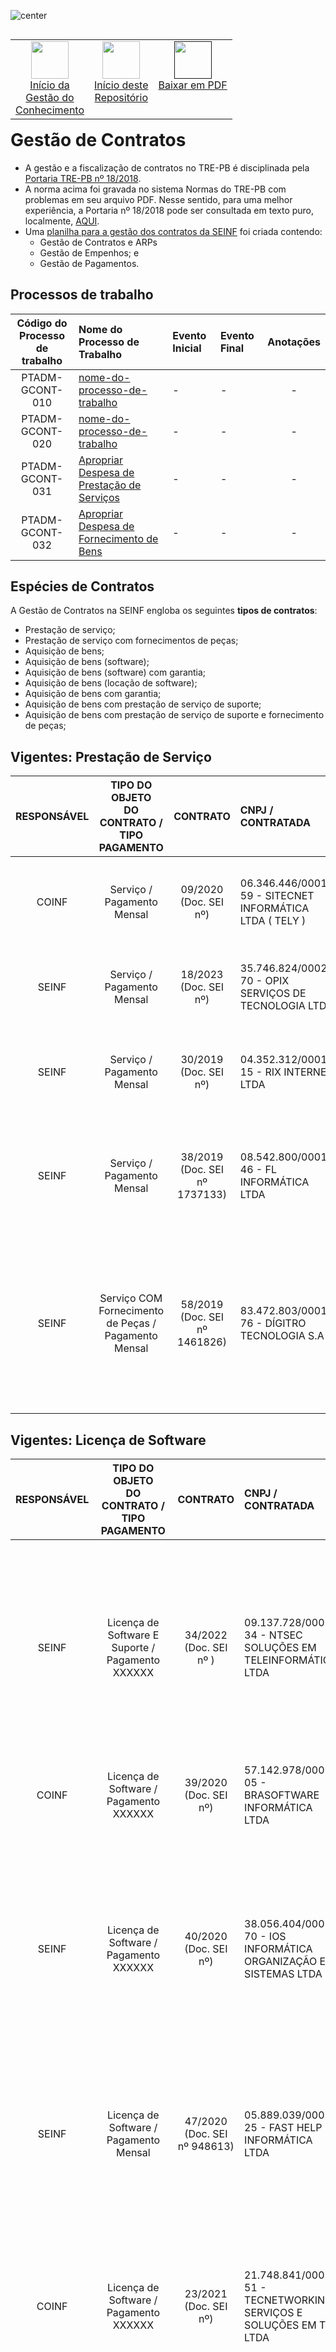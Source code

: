 ![center](../figuras/tre-pb-cabecalo-padrao-stic-coinf-seinf.png)

<table align="right" border="0">
  <tr>
    <td align="center" valign="top">
      <a href="https://github.com/dnlclaudino/gestao-do-conhecimento#readme">
        <img src="https://github.com/dnlclaudino/imagens/blob/master/icones/casa3.png?raw=true" heigh="60" width="60"><br>Início da <br>Gestão do <br>Conhecimento
      </a>
    </td>
    <td align="center" valign="top">
      <a href="https://github.com/dnlclaudino/tre-pb-seinf-proc-trab-adm#readme">
        <img src="https://github.com/dnlclaudino/imagens/blob/master/icones/casa2.png?raw=true" heigh="60" width="60"><br>Início deste <br>Repositório
      </a>
    </td>
    <td align="center" valign="top">
      <a href="">
        <img src="https://github.com/dnlclaudino/imagens/blob/master/icones-aplicativos/pdf/pdf.png?raw=true" heigh="60" width="60"><br>Baixar em PDF
      </a>
    </td>
  </tr>
</table><br><br><br><br><br>

# Gestão de Contratos

- A gestão e a fiscalização de contratos no TRE-PB é disciplinada pela [Portaria TRE-PB nº 18/2018](https://apps.tre-pb.jus.br/normas-portal/doc?tipo=norma&cod=1119&nom=TRE-PB-portaria-18-2018-dg.pdf).
- A norma acima foi gravada no sistema Normas do TRE-PB com problemas em seu arquivo PDF. Nesse sentido, para uma melhor experiência, a Portaria nº 18/2018 pode ser consultada em texto puro, localmente, [AQUI](./portaria-tre-pb-n18-2018.md).
- Uma [planilha para a gestão dos contratos da SEINF](https://docs.google.com/spreadsheets/d/1zJuztvGnc1ayNyRi5nSrLAkMDc6fnLNd9di6VOnq96w/edit#gid=176716168&range=A1) foi criada contendo:
  - Gestão de Contratos e ARPs
  - Gestão de Empenhos; e
  - Gestão de Pagamentos.

## Processos de trabalho

| Código do<br>Processo de trabalho | Nome do Processo de Trabalho                   | Evento Inicial | Evento Final | Anotações |
|:---------------------------------:|:-----------------------------------------------|:---------------|:-------------|:---------:|
|          PTADM-GCONT-010          | [nome-do-processo-de-trabalho]()               | -              | -            |     -     |
|          PTADM-GCONT-020          | [nome-do-processo-de-trabalho]()               | -              | -            |     -     |
|          PTADM-GCONT-031          | [Apropriar Despesa de Prestação de Serviços]() | -              | -            |     -     |
|          PTADM-GCONT-032          | [Apropriar Despesa de Fornecimento de Bens]()  | -              | -            |     -     |

## Espécies de Contratos

A Gestão de Contratos na SEINF engloba os seguintes **tipos de contratos**:

- Prestação de serviço;
- Prestação de serviço com fornecimentos de peças;
- Aquisição de bens;
- Aquisição de bens (software);
- Aquisição de bens (software) com garantia;
- Aquisição de bens (locação de software);
- Aquisição de bens com garantia;
- Aquisição de bens com prestação de serviço de suporte;
- Aquisição de bens com prestação de serviço de suporte e fornecimento de peças;

## Vigentes: Prestação de Serviço

| RESPONSÁVEL | TIPO DO OBJETO<br>DO CONTRATO / TIPO PAGAMENTO | CONTRATO | CNPJ / CONTRATADA | OBJETO | GESTÃO DO CONTRATO | LANÇAMENTO DE PAGAMENTOS |
|:-----------:|:------------------:|:--------:|:-----------------------------------------|:----------------------------------------------------:|:----------------------------:|:---------------------:|
|    COINF    | Serviço / Pagamento Mensal | 09/2020<br>(Doc. SEI nº) | 06.346.446/0001-59 - SITECNET INFORMÁTICA LTDA ( TELY ) | Prestação de serviços de telecomunicações para prover acesso à internet entre STRE e as Zonas Eleitorais| <a href="https://docs.google.com/spreadsheets/d/1zJuztvGnc1ayNyRi5nSrLAkMDc6fnLNd9di6VOnq96w/edit#gid=176716168&range=A1"><img src="https://github.com/dnlclaudino/imagens/blob/master/icones/icone-documento-detalhes.png?raw=true" heigh="40" width="40"></a> | <a href="https://docs.google.com/spreadsheets/d/1zJuztvGnc1ayNyRi5nSrLAkMDc6fnLNd9di6VOnq96w/edit#gid=1043511567&range=A1"><img src="https://github.com/dnlclaudino/imagens/blob/master/icones/icone-pagamento.png?raw=true" heigh="40" width="40"></a> |
|    SEINF    | Serviço / Pagamento Mensal | 18/2023<br>(Doc. SEI nº) | 35.746.824/0002-70 - OPIX SERVIÇOS DE TECNOLOGIA LTDA   | Contratação de link de internet dedicado de 1 Gbps entre STRE e Fórum Eleitoral JPA | <a href="https://docs.google.com/spreadsheets/d/1zJuztvGnc1ayNyRi5nSrLAkMDc6fnLNd9di6VOnq96w/edit#gid=176716168&range=A1"><img src="https://github.com/dnlclaudino/imagens/blob/master/icones/icone-documento-detalhes.png?raw=true" heigh="40" width="40"></a> | <a href="https://docs.google.com/spreadsheets/d/1zJuztvGnc1ayNyRi5nSrLAkMDc6fnLNd9di6VOnq96w/edit#gid=1043511567&range=A1"><img src="https://github.com/dnlclaudino/imagens/blob/master/icones/icone-pagamento.png?raw=true" heigh="40" width="40"></a> |
|    SEINF    | Serviço / Pagamento Mensal  | 30/2019<br>(Doc. SEI nº) | 04.352.312/0001-15 - RIX INTERNET LTDA  | Contratação de link de internet, circuito digital de comunicação de dados com velocidade de 1Gbps| <a href="https://docs.google.com/spreadsheets/d/1zJuztvGnc1ayNyRi5nSrLAkMDc6fnLNd9di6VOnq96w/edit#gid=176716168&range=A1"><img src="https://github.com/dnlclaudino/imagens/blob/master/icones/icone-documento-detalhes.png?raw=true" heigh="40" width="40"></a> | <a href="https://docs.google.com/spreadsheets/d/1zJuztvGnc1ayNyRi5nSrLAkMDc6fnLNd9di6VOnq96w/edit#gid=1043511567&range=A1"><img src="https://github.com/dnlclaudino/imagens/blob/master/icones/icone-pagamento.png?raw=true" heigh="40" width="40"></a> |
|    SEINF    | Serviço / Pagamento Mensal | 38/2019<br>(Doc. SEI nº 1737133) | 08.542.800/0001-46 - FL INFORMÁTICA LTDA | Contratação de um link de internet dedicado de 50Mbps (Atualmente 500MB, conforme Termo Aditivo nº 4/2022 Doc. SEI nº 1463399)| <a href="https://docs.google.com/spreadsheets/d/1zJuztvGnc1ayNyRi5nSrLAkMDc6fnLNd9di6VOnq96w/edit#gid=176716168&range=A1"><img src="https://github.com/dnlclaudino/imagens/blob/master/icones/icone-documento-detalhes.png?raw=true" heigh="40" width="40"></a> | <a href="https://docs.google.com/spreadsheets/d/1zJuztvGnc1ayNyRi5nSrLAkMDc6fnLNd9di6VOnq96w/edit#gid=1043511567&range=A1"><img src="https://github.com/dnlclaudino/imagens/blob/master/icones/icone-pagamento.png?raw=true" heigh="40" width="40"></a> |
|    SEINF    | Serviço COM<br>Fornecimento de Peças / Pagamento Mensal  | 58/2019<br>(Doc. SEI nº 1461826) | 83.472.803/0001-76 - DÍGITRO TECNOLOGIA S.A |Serviços de manutenção física e lógica da CENTRAL TELEFÔNICA (PABX analógico e IP) do TRE-PB, com fornecimento de itens de hardware, de software e atendimento remoto e presencial|<a href="https://docs.google.com/spreadsheets/d/1zJuztvGnc1ayNyRi5nSrLAkMDc6fnLNd9di6VOnq96w/edit#gid=176716168&range=A1"><img src="https://github.com/dnlclaudino/imagens/blob/master/icones/icone-documento-detalhes.png?raw=true" heigh="40" width="40"></a> | <a href="https://docs.google.com/spreadsheets/d/1zJuztvGnc1ayNyRi5nSrLAkMDc6fnLNd9di6VOnq96w/edit#gid=1043511567&range=A1"><img src="https://github.com/dnlclaudino/imagens/blob/master/icones/icone-pagamento.png?raw=true" heigh="40" width="40"></a> |

## Vigentes: Licença de Software

| RESPONSÁVEL | TIPO DO OBJETO<br>DO CONTRATO / TIPO PAGAMENTO | CONTRATO | CNPJ / CONTRATADA | OBJETO | GESTÃO DO CONTRATO | LANÇAMENTO DE PAGAMENTOS |
|:-----------:|:------------------:|:--------:|:-----------------------------------------|:----------------------------------------------------:|:----------------------------:|:---------------------:|
| SEINF  | Licença de Software E Suporte / Pagamento XXXXXX |  34/2022<br>(Doc. SEI nº )  | 09.137.728/0001-34 - NTSEC SOLUÇÕES EM TELEINFORMÁTICA LTDA  | Fornecimento de solução de Web Application Firewall (WAF), instalação e configuração, treinamento especializado e serviço de operação assistida e garantia de 60 (sessenta) meses.|<a href="https://docs.google.com/spreadsheets/d/1zJuztvGnc1ayNyRi5nSrLAkMDc6fnLNd9di6VOnq96w/edit#gid=176716168&range=A1"><img src="https://github.com/dnlclaudino/imagens/blob/master/icones/icone-documento-detalhes.png?raw=true" heigh="40" width="40"></a> | <a href="https://docs.google.com/spreadsheets/d/1zJuztvGnc1ayNyRi5nSrLAkMDc6fnLNd9di6VOnq96w/edit#gid=1043511567&range=A1"><img src="https://github.com/dnlclaudino/imagens/blob/master/icones/icone-pagamento.png?raw=true" heigh="40" width="40"></a> |
| COINF  | Licença de Software / Pagamento XXXXXX | 39/2020<br>(Doc. SEI nº)  | 57.142.978/0001-05 - BRASOFTWARE INFORMÁTICA LTDA   | Aquisição de licenciamento de softwares Microsoft Office 365 Business. |<a href="https://docs.google.com/spreadsheets/d/1zJuztvGnc1ayNyRi5nSrLAkMDc6fnLNd9di6VOnq96w/edit#gid=176716168&range=A1"><img src="https://github.com/dnlclaudino/imagens/blob/master/icones/icone-documento-detalhes.png?raw=true" heigh="40" width="40"></a> | <a href="https://docs.google.com/spreadsheets/d/1zJuztvGnc1ayNyRi5nSrLAkMDc6fnLNd9di6VOnq96w/edit#gid=1043511567&range=A1"><img src="https://github.com/dnlclaudino/imagens/blob/master/icones/icone-pagamento.png?raw=true" heigh="40" width="40"></a> |
| SEINF  | Licença de Software / Pagamento XXXXXX | 40/2020<br>(Doc. SEI nº)  | 38.056.404/0001-70 - IOS INFORMÁTICA ORGANIZAÇÃO E SISTEMAS LTDA | Aquisição de renovação de licenciamento dos softwares Coverage VMWare vCenter Server 6 Standard for vSphere 6 (Per instance) e Coverage VMWare vSphere 6 Enterprise Plus|<a href="https://docs.google.com/spreadsheets/d/1zJuztvGnc1ayNyRi5nSrLAkMDc6fnLNd9di6VOnq96w/edit#gid=176716168&range=A1"><img src="https://github.com/dnlclaudino/imagens/blob/master/icones/icone-documento-detalhes.png?raw=true" heigh="40" width="40"></a> | <a href="https://docs.google.com/spreadsheets/d/1zJuztvGnc1ayNyRi5nSrLAkMDc6fnLNd9di6VOnq96w/edit#gid=1043511567&range=A1"><img src="https://github.com/dnlclaudino/imagens/blob/master/icones/icone-pagamento.png?raw=true" heigh="40" width="40"></a> |
| SEINF  | Licença de Software / Pagamento Mensal | 47/2020<br>(Doc. SEI nº 948613) | 05.889.039/0001-25 - FAST HELP INFORMÁTICA LTDA | Solução de filtragem de e-mails para atender as necessidades do TRE-PB - Virtual Appliance para filtragem de e-mail (HSC) |  <a href="https://docs.google.com/spreadsheets/d/1zJuztvGnc1ayNyRi5nSrLAkMDc6fnLNd9di6VOnq96w/edit#gid=176716168&range=A1"><img src="https://github.com/dnlclaudino/imagens/blob/master/icones/icone-documento-detalhes.png?raw=true" heigh="40" width="40"></a> | <a href="https://docs.google.com/spreadsheets/d/1zJuztvGnc1ayNyRi5nSrLAkMDc6fnLNd9di6VOnq96w/edit#gid=1043511567&range=A1"><img src="https://github.com/dnlclaudino/imagens/blob/master/icones/icone-pagamento.png?raw=true" heigh="40" width="40"></a> |
| COINF  | Licença de Software / Pagamento XXXXXX | 23/2021 <br>(Doc. SEI nº) | 21.748.841/0001-51 - TECNETWORKING SERVIÇOS E SOLUÇÕES EM TI LTDA | Aquisição de licenciamento dos softwares - Adobe Creative Cloud pra equipes, quatro unidades e Software de edição avançada de arquivos PDF, quatro unidades |<a href="https://docs.google.com/spreadsheets/d/1zJuztvGnc1ayNyRi5nSrLAkMDc6fnLNd9di6VOnq96w/edit#gid=176716168&range=A1"><img src="https://github.com/dnlclaudino/imagens/blob/master/icones/icone-documento-detalhes.png?raw=true" heigh="40" width="40"></a> | <a href="https://docs.google.com/spreadsheets/d/1zJuztvGnc1ayNyRi5nSrLAkMDc6fnLNd9di6VOnq96w/edit#gid=1043511567&range=A1"><img src="https://github.com/dnlclaudino/imagens/blob/master/icones/icone-pagamento.png?raw=true" heigh="40" width="40"></a> |
| SEINF  | Licença de Software E Suporte / Pagamento XXXXXX | 47/2019<br>(Doc. SEI nº)  | 07.880.897/0001-34 - SUPORTE INFORMÁTICA SOLUÇÕES LTDA | Aquisição de licenciamento dos softwares Solução de Backup: Veeam Availability Suite Enterprise Plus e Bundle agente para máquinas físicas Veeam Availability Suite Enterprise Plus.| <a href="https://docs.google.com/spreadsheets/d/1zJuztvGnc1ayNyRi5nSrLAkMDc6fnLNd9di6VOnq96w/edit#gid=176716168&range=A1"><img src="https://github.com/dnlclaudino/imagens/blob/master/icones/icone-documento-detalhes.png?raw=true" heigh="40" width="40"></a> | <a href="https://docs.google.com/spreadsheets/d/1zJuztvGnc1ayNyRi5nSrLAkMDc6fnLNd9di6VOnq96w/edit#gid=1043511567&range=A1"><img src="https://github.com/dnlclaudino/imagens/blob/master/icones/icone-pagamento.png?raw=true" heigh="40" width="40"></a> |
| SEINF  | Serviço COM Suporte E Licenciamento de Software / Pagamento XXXXXX | 18/2022<br>(Doc. SEI nº )| 24.376.542/0001-21 - APPROACH TECNOLOGIA LTDA | Fornecimento de serviços de renovação do suporte oficial do fabricante para o modelo NX-8155-G6 – Dual Xeon 4114 (NX-8155-G6-HY), com suporte dos softwares Acropolis Ultimate e Prism Pro (RLIC-PRSPRO).| <a href="https://docs.google.com/spreadsheets/d/1zJuztvGnc1ayNyRi5nSrLAkMDc6fnLNd9di6VOnq96w/edit#gid=176716168&range=A1"><img src="https://github.com/dnlclaudino/imagens/blob/master/icones/icone-documento-detalhes.png?raw=true" heigh="40" width="40"></a> | <a href="https://docs.google.com/spreadsheets/d/1zJuztvGnc1ayNyRi5nSrLAkMDc6fnLNd9di6VOnq96w/edit#gid=1043511567&range=A1"><img src="https://github.com/dnlclaudino/imagens/blob/master/icones/icone-pagamento.png?raw=true" heigh="40" width="40"></a> |
| SEINF  | Licença de Software E Suporte / Pagamento XXXXXX | 43/2022<br>(Doc. SEI nº) | 02.606.231/0001-79 - G3 COMÉRCIO E SISTEMAS LTDA | Aquisição de licenciamento de softwares: Red Hat Enterprise Linux Server; Red Hat Runtimes, Standard e Red Hat Consulting.|<a href="https://docs.google.com/spreadsheets/d/1zJuztvGnc1ayNyRi5nSrLAkMDc6fnLNd9di6VOnq96w/edit#gid=176716168&range=A1"><img src="https://github.com/dnlclaudino/imagens/blob/master/icones/icone-documento-detalhes.png?raw=true" heigh="40" width="40"></a> | <a href="https://docs.google.com/spreadsheets/d/1zJuztvGnc1ayNyRi5nSrLAkMDc6fnLNd9di6VOnq96w/edit#gid=1043511567&range=A1"><img src="https://github.com/dnlclaudino/imagens/blob/master/icones/icone-pagamento.png?raw=true" heigh="40" width="40"></a> |
| SEINF  | Licença de Software E Suporte | 34/2023<br>(Doc. SEI nº) | 02.606.231/0001-79 - G3 COMÉRCIO E SISTEMAS LTDA  | Aquisição de licenciamento de softwares: Red Hat Enterprise Linux Server para 2 sockets e guests ilimitados, com garantia do fabricante na modalidade Standard 36 (trinta e seis) meses. Código de referência da subscrição: RH00002|<a href="https://docs.google.com/spreadsheets/d/1zJuztvGnc1ayNyRi5nSrLAkMDc6fnLNd9di6VOnq96w/edit#gid=176716168&range=A1"><img src="https://github.com/dnlclaudino/imagens/blob/master/icones/icone-documento-detalhes.png?raw=true" heigh="40" width="40"></a> | <a href="https://docs.google.com/spreadsheets/d/1zJuztvGnc1ayNyRi5nSrLAkMDc6fnLNd9di6VOnq96w/edit#gid=1043511567&range=A1"><img src="https://github.com/dnlclaudino/imagens/blob/master/icones/icone-pagamento.png?raw=true" heigh="40" width="40"></a> |
| SEINF  | Licença de Software / Pagamento XXXXXX | 56/2022<br>(Doc. SEI nº 1454291) | 10.858.890/0001-20 - SYSTEM MANAGER TECNOLOGIA EM INFORMÁTICA LTDA | Contratação de soluções de Gestão de Ativos e Patches (ANTIVIRUS IVANTI ENDPOINT EDR)|<a href="https://docs.google.com/spreadsheets/d/1zJuztvGnc1ayNyRi5nSrLAkMDc6fnLNd9di6VOnq96w/edit#gid=176716168&range=A1"><img src="https://github.com/dnlclaudino/imagens/blob/master/icones/icone-documento-detalhes.png?raw=true" heigh="40" width="40"></a> | <a href="https://docs.google.com/spreadsheets/d/1zJuztvGnc1ayNyRi5nSrLAkMDc6fnLNd9di6VOnq96w/edit#gid=1043511567&range=A1"><img src="https://github.com/dnlclaudino/imagens/blob/master/icones/icone-pagamento.png?raw=true" heigh="40" width="40"></a> |

## Contratos Encerrados

A relação de contratos não mais vigentes pode ser consultada através da [planilha de gestão da SEINF](https://docs.google.com/spreadsheets/d/1zJuztvGnc1ayNyRi5nSrLAkMDc6fnLNd9di6VOnq96w/edit#gid=176716168&range=A1).

## Documentos para Pagamento

Segue abaixo a lista de documentos para pagamento as empresas contratadas:

- E-mail Faturamento
- Nota Fiscal
- [Certidão FEDERAL Negativa de Débitos Relativos aos Tributos Federais e a Dívida Ativa da União](https://solucoes.receita.fazenda.gov.br/Servicos/CertidaoInternet/PJ/Consultar/)
- [Certidão Regularidade do FGTS](https://consulta-crf.caixa.gov.br/consultacrf/pages/consultaEmpregador.jsf)
- [Certidão NEGATIVA de Débitos Trabalhistas do TST](https://www.tst.jus.br/certidao1)
- Certidão Negativa de Débitos com a Fazenda Estadual (veja AO LADO)
- [Declaração OPTANTE DO SIMPLES](https://www8.receita.fazenda.gov.br/simplesnacional/aplicacoes.aspx?id=21)
  - Obs: Informada pela Empresa ou CONSULTADO NO PORTAL DO SIMPLES NACIONAL;
- Relatório de Ocorrências
- Lista de Verificação para Apropriação de Despesas 
- Pedido Apropriação Despesas Serviços Terceirizado				

## Licença

Este material está sob licença especificada no arquivo [LICENCE](../LICENSE). Esta licença permite que outros remixem, adaptem e criem a partir do seu trabalho para **fins não comerciais**, DESDE QUE **atribuam o devido crédito ao autor (Daniel Claudino)** e que licenciem as **novas criações** sob **termos idênticos**.

<a rel="license" href="http://creativecommons.org/licenses/by-nc/4.0/"><img alt="Licença Creative Commons" style="border-width:0" src="https://i.creativecommons.org/l/by-nc/4.0/88x31.png" /></a><br /><span xmlns:dct="http://purl.org/dc/terms/" href="http://purl.org/dc/dcmitype/Text" property="dct:title" rel="dct:type">A <b>Gestão do Conhecimento</b></span> de <a xmlns:cc="http://creativecommons.org/ns#" href="https://github.com/dnlclaudino/gestao-do-conhecimento" property="cc:attributionName" rel="cc:attributionURL">Daniel Claudino</a> está licenciado com uma Licença <a rel="license" href="http://creativecommons.org/licenses/by-nc/4.0/">Creative Commons - Atribuição-NãoComercial 4.0 Internacional</a>.

## Outras Referências
